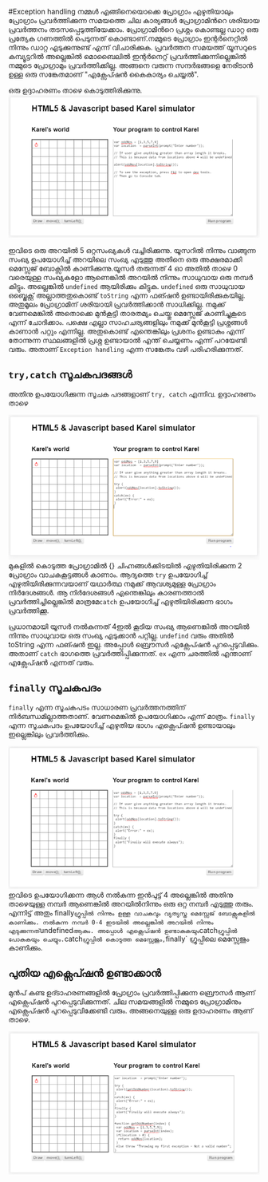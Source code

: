 #Exception handling
നമ്മള്‍ എങ്ങിനെയൊക്കെ പ്രോഗ്രാം എഴുതിയാലും പ്രോഗ്രാം പ്രവര്‍ത്തിക്കുന്ന സമയത്തെ ചില കാര്യങ്ങള്‍ പ്രോഗ്രാമിന്‍റെ ശരിയായ പ്രവര്‍ത്തനം തടസപ്പെടുത്തിയേക്കാം. പ്രോഗ്രാമിന്‍റെ പ്രശ്നം കൊണ്ടല്ല ഡാറ്റ ഒരു പ്രത്യേക ഗണത്തില്‍ പെടുന്നത് കൊണ്ടാണ്.നമ്മുടെ പ്രോഗ്രാം ഇന്റര്‍നെറ്റില്‍ നിന്നും ഡാറ്റ എടുക്കുന്നുണ്ട് എന്ന് വിചാരിക്കുക. പ്രവര്‍ത്തന സമയത്ത് യൂസറുടെ കമ്പ്യൂട്ടറില്‍ അല്ലെങ്കില്‍ മൊബൈലില്‍ ഇന്റര്‍നെറ്റ്‌ പ്രവര്‍ത്തിക്കുന്നില്ലെങ്കില്‍ നമ്മുടെ പ്രോഗ്രാമും പ്രവര്‍ത്തിക്കില്ല. അങ്ങനെ വരുന്ന സന്ദര്‍ഭങ്ങളെ നേരിടാന്‍ ഉള്ള ഒരു സങ്കേതമാണ് "എക്സേപ്ഷന്‍ കൈകാര്യം ചെയ്യല്‍".

ഒരു ഉദ്ദാഹരണം താഴെ കൊടുത്തിരിക്കുന്നു.
![Exception](images/ch09/01/01-exception.PNG)

ഇവിടെ ഒരു അറയില്‍ 5 ഒറ്റസംഖ്യകള്‍ വച്ചിരിക്കുന്നു. യൂസറില്‍ നിന്നും വാങ്ങുന്ന സംഖ്യ ഉപയോഗിച്ച് അറയിലെ സംഖ്യ എടുത്തു അതിനെ ഒരു അക്ഷരമാക്കി മെസ്സേജ് ബോക്സില്‍ കാണിക്കുന്നു.യൂസര്‍ തരുന്നത് 4 ഓ അതില്‍ താഴെ 0 വരെയുള്ള സംഖ്യകളോ ആണെങ്കില്‍ അറയില്‍ നിന്നും സാധുവായ ഒരു നമ്പര്‍ കിട്ടും. അല്ലെങ്കില്‍ `undefined` ആയിരിക്കും കിട്ടുക. `undefined` ഒരു സാധുവായ ഒബ്ജെക്റ്റ് അല്ലാത്തതുകൊണ്ട് `toString` എന്ന ഫങ്ഷന്‍ ഉണ്ടായിരിക്കുകയില്ല. അതുമൂലം പ്രോഗ്രാമിന് ശരിയായി പ്രവര്‍ത്തിക്കാന്‍ സാധിക്കില്ല. നമുക്ക് വേണമെങ്കില്‍ അതൊക്കെ മുന്‍കൂട്ടി താരതമ്യം ചെയ്തു മെസ്സേജ് കാണിച്ചുകൂടെ എന്ന് ചോദിക്കാം. പക്ഷെ എല്ലാ സാഹചര്യങ്ങളിലും നമുക്ക് മുന്‍കൂട്ടി പ്രശ്നങ്ങള്‍ കാണാന്‍ പറ്റും എന്നില്ല. അതുകൊണ്ട് എന്തെങ്കിലും പ്രശനം ഉണ്ടാകും എന്ന് തോന്നുന്ന സ്ഥലങ്ങളില്‍ പ്രശ്ന ഉണ്ടായാല്‍ എന്ത് ചെയ്യണം എന്ന് പറയേണ്ടി വരും. അതാണ് `Exception handling` എന്ന സങ്കേതം വഴി പരിഹരിക്കുന്നത്.

## `try,catch` സൂചകപദങ്ങള്‍
അതിനു ഉപയോഗിക്കുന്ന സൂചക പദങ്ങളാണ്‌ `try, catch` എന്നിവ. ഉദ്ദാഹരണം താഴെ

![Exception](images/ch09/01/04-trycatch.PNG)
മുകളില്‍ കൊടുത്ത പ്രോഗ്രാമില്‍ {} ചിഹ്നങ്ങള്‍ക്കിടയില്‍ എഴുതിയിരിക്കുന്ന 2 പ്രോഗ്രാം വാചകകൂട്ടങ്ങള്‍ കാണാം. ആദ്യത്തെ `try` ഉപയോഗിച്ച് എഴുതിയിരിക്കുന്നവയാണ് യഥാര്‍ത്ഥ നമുക്ക് ആവശ്യമുള്ള പ്രോഗ്രാം നിര്‍ദേശങ്ങള്‍. ആ നിര്‍ദേശങ്ങള്‍ എന്തെങ്കിലും കാരണത്താല്‍ പ്രവര്‍ത്തിച്ചില്ലെങ്കില്‍ മാത്രമേ`catch` ഉപയോഗിച്ച് എഴുതിയിരിക്കുന്ന ഭാഗം പ്രവര്‍ത്തിക്കൂ.

പ്രധാനമായി യൂസര്‍ നല്‍കുന്നത് 4ഇല്‍ കൂടിയ സംഖ്യ ആണെങ്കില്‍ അറയില്‍ നിന്നും സാധുവായ ഒരു സംഖ്യ എടുക്കാന്‍ പറ്റില്ല. `undefind` വരും അതില്‍ toString എന്ന ഫങ്ഷന്‍ ഇല്ല. അപ്പോള്‍ ബ്രൌസര്‍ എക്സേപ്ഷന്‍ പുറപ്പെടുവിക്കും. അതാണ് `catch` ഭാഗത്തെ പ്രവര്‍ത്തിപ്പിക്കുന്നത്. `ex` എന്ന ചരത്തില്‍ എന്താണ് എക്സേപ്ഷന്‍ എന്നത് വരും.

## `finally` സൂചകപദം

`finally` എന്ന സൂചകപടം സാധാരണ പ്രവര്‍ത്തനത്തിന് നിര്‍ബന്ധമില്ലാത്തതാണ്. വേണമെങ്കില്‍ ഉപയോഗിക്കാം എന്ന് മാത്രം. `finally` എന്ന സൂചകപദം ഉപയോഗിച്ച് എഴുതിയ ഭാഗം എക്സെപ്ഷന്‍ ഉണ്ടായാലും ഇല്ലെങ്കിലും പ്രവര്‍ത്തിക്കും.

![try catch finally](images/ch09/01/06-trycatchfin.PNG)
ഇവിടെ ഉപയോഗിക്കന്ന ആള്‍ നല്‍കുന്ന ഇന്‍പുട്ട് 4 അല്ലെങ്കില്‍ അതിനു താഴെയുള്ള നമ്പര്‍ ആണെങ്കില്‍ അറയില്‍നിന്നും ഒരു ഒറ്റ നമ്പര്‍ എടുത്തു തരും. എന്നിട്ട് അതും  finally` ഗ്രൂപ്പില്‍ നിന്നും ഉള്ള വാചകവും വ്യത്യസ്ത മെസ്സേജ് ബോക്സുകളില്‍ കാണിക്കും. നല്‍കുന്ന നമ്പര്‍ 0-4 ഇടയില്‍ അല്ലെങ്കില്‍ അറയില്‍ നിന്നും എടുക്കുന്നത് `undefined` ആകും. അപ്പോള്‍ എക്സെപ്ഷന്‍ ഉണ്ടാകുകയും `catch` ഗ്രൂപ്പില്‍ പോകുകയും ചെയ്യും. `catch` ഗ്രൂപ്പില്‍ കൊടുത്ത മെസ്സേജും, `finally` ഗ്രൂപ്പിലെ മെസ്സേജും കാണിക്കും.

## പുതിയ എക്സെപ്ഷന്‍ ഉണ്ടാക്കാന്‍

മുന്‍പ് കണ്ട ഉദ്ടാഹരണങ്ങളില്‍ പ്രോഗ്രാം പ്രവര്‍ത്തിപ്പിക്കുന്ന ബ്രൌസര്‍ ആണ് എക്സെപ്ഷന്‍ പുറപ്പെടുവിക്കുന്നത്. ചില സമയങ്ങളില്‍ നമ്മുടെ പ്രോഗ്രാമിനും എക്സെപ്ഷന്‍ പുറപ്പെടുവിക്കേണ്ടി വരും. അങ്ങനെയുള്ള ഒരു ഉദാഹരണം ആണ് താഴെ. 

![Custom Exception](images/ch09/01/08-customException.PNG)
